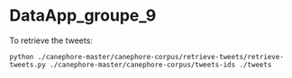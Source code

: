 # DataApp_groupe_9

To retrieve the tweets:
```
python ./canephore-master/canephore-corpus/retrieve-tweets/retrieve-tweets.py ./canephore-master/canephore-corpus/tweets-ids ./tweets
```